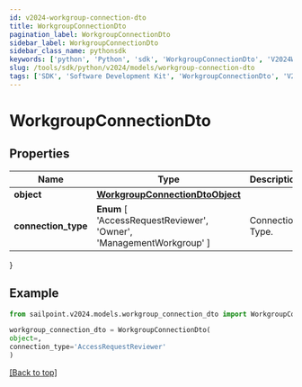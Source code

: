 ```yaml
---
id: v2024-workgroup-connection-dto
title: WorkgroupConnectionDto
pagination_label: WorkgroupConnectionDto
sidebar_label: WorkgroupConnectionDto
sidebar_class_name: pythonsdk
keywords: ['python', 'Python', 'sdk', 'WorkgroupConnectionDto', 'V2024WorkgroupConnectionDto'] 
slug: /tools/sdk/python/v2024/models/workgroup-connection-dto
tags: ['SDK', 'Software Development Kit', 'WorkgroupConnectionDto', 'V2024WorkgroupConnectionDto']
---
```


# WorkgroupConnectionDto


## Properties

Name | Type | Description | Notes
------------ | ------------- | ------------- | -------------
**object** | [**WorkgroupConnectionDtoObject**](workgroup-connection-dto-object) |  | [optional] 
**connection_type** |  **Enum** [  'AccessRequestReviewer',    'Owner',    'ManagementWorkgroup' ] | Connection Type. | [optional] 
}

## Example

```python
from sailpoint.v2024.models.workgroup_connection_dto import WorkgroupConnectionDto

workgroup_connection_dto = WorkgroupConnectionDto(
object=,
connection_type='AccessRequestReviewer'
)

```
[[Back to top]](#) 

